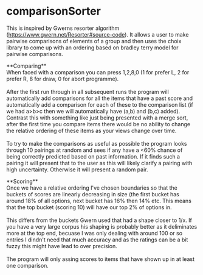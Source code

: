 # comparisonSorter
This is inspired by Gwerns resorter algorithm (https://www.gwern.net/Resorter#source-code). It allows a user to make pairwise comparisons of elements of a group and then uses the choix library to come up with an ordering based on bradley terry model for pairwise comparisons. 

</p>
**Comparing**
</br>
When faced with a comparison you can press 1,2,8,0 (1 for prefer L, 2 for prefer R, 8 for draw, 0 for abort programme). </br></br>
After the first run through in all subsequent runs the program will automatically add comparisons for all the items that have a past score and automatically add a comparison for each of these to the comparison list (if we had a>b>c then we will automatically have (a,b) and (b,c) added). Contrast this with something like just being presented with a merge sort, after the first time you compare items there would be no ability to change the relative ordering of these items as your views change over time.</br></br>
To try to make the comparisons as useful as possible the program looks through 10 pairings at random and sees if any have a <60% chance of being correctly predicted based on past information. If it finds such a pairing it will present that to the user as this will likely clarify a pairing with high uncertainty. Otherwise it will present a random pair.

</p>
**Scoring** 
</br>
Once we have a relative ordering I've chosen boundaries so that the buckets of scores are linearly decreasing in size (the first bucket has around 18% of all options, next bucket has 16% then 14% etc. This means that the top bucket (scoring 10) will have our top 2% of options in.</br></br>
This differs from the buckets Gwern used that had a shape closer to 1/x. If you have a very large corpus his shaping is probably better as it deliminates more at the top end, becuase I was only dealing with around 100 or so entries I dindn't need that much accuracy and as the ratings can be a bit fuzzy this might have lead to over precision. 
</br></br>
The program will only assing scores to items that have shown up in at least one comparison.

